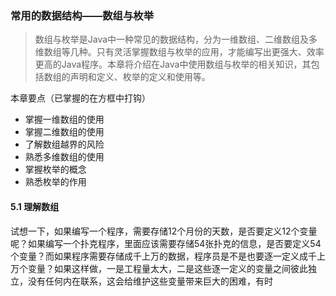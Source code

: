 ### 常用的数据结构——数组与枚举

>数组与枚举是Java中一种常见的数据结构，分为一维数组、二维数组及多维数组等几种。只有灵活掌握数组与枚举的应用，才能编写出更强大、效率更高的Java程序。本章将介绍在Java中使用数组与枚举的相关知识，其包括数组的声明和定义、枚举的定义和使用等。

本章要点（已掌握的在方框中打钩）
* 掌握一维数组的使用
* 掌握二维数组的使用
* 了解数组越界的风险
* 熟悉多维数组的使用
* 掌握枚举的概念
* 熟悉枚举的作用
#### 5.1 理解数组

试想一下，如果编写一个程序，需要存储12个月份的天数，是否要定义12个变量呢？如果编写一个扑克程序，里面应该需要存储54张扑克的信息，是否要定义54个变量？而如果程序需要存储成千上万的数据，程序员是不是也要逐一定义成千上万个变量？如果这样做，一是工程量太大，二是这些逐一定义的变量之间彼此独立，没有任何内在联系，这会给维护这些变量带来巨大的困难，有时